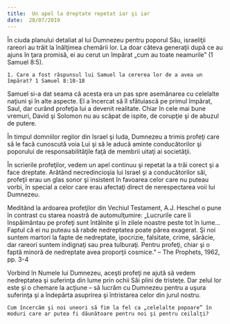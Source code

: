```yaml
---
title:  Un apel la dreptate repetat iar şi iar
date:  28/07/2019
---
```


În ciuda planului detaliat al lui Dumnezeu pentru poporul Său, israeliţii rareori au trăit la înălţimea chemării lor. La doar câteva generaţii după ce au ajuns în ţara promisă, ei au cerut un împărat „cum au toate neamurile” (1 Samuel 8:5).

`1. Care a fost răspunsul lui Samuel la cererea lor de a avea un împărat? 1 Samuel 8:10-18`

Samuel si-a dat seama că acesta era un pas spre asemănarea cu celelalte naţiuni şi în alte aspecte. El a încercat să îl sfătuiască pe primul împărat, Saul, dar curând profeţia lui a devenit realitate. Chiar în cele mai bune vremuri, David şi Solomon nu au scăpat de ispite, de corupţie şi de abuzul de putere.

În timpul domniilor regilor din Israel şi Iuda, Dumnezeu a trimis profeţi care să le facă cunoscută voia Lui şi să le aducă aminte conducătorilor şi poporului de responsabilităţile faţă de membrii uitaţi ai societăţii.

În scrierile profeţilor, vedem un apel continuu şi repetat la a trăi corect şi a face dreptate. Arătând necredincioşia lui Israel şi a conducătorilor săi, profeţii erau un glas sonor şi insistent în favoarea celor care nu puteau vorbi, în special a celor care erau afectaţi direct de nerespectarea voii lui Dumnezeu.

Meditând la ardoarea profeţilor din Vechiul Testament, A.J. Heschel o pune în contrast cu starea noastră de automulţumire: „Lucrurile care îi înspăimântau pe profeţi sunt întâlnite şi în zilele noastre peste tot în lume… Faptul că ei nu puteau să rabde nedreptatea poate părea exagerat. Şi noi suntem martori la fapte de nedreptate, ipocrizie, falsitate, crime, sărăcie, dar rareori suntem indignaţi sau prea tulburaţi. Pentru profeţi, chiar şi o faptă minoră de nedreptate avea proporţii cosmice.” – The Prophets, 1962, pp. 3-4

Vorbind în Numele lui Dumnezeu, aceşti profeţi ne ajută să vedem nedreptatea şi suferinţa din lume prin ochii Săi plini de tristeţe. Dar zelul lor este şi o chemare la acţiune – să lucrăm cu Dumnezeu pentru a uşura suferinţa şi a îndepărta asuprirea şi întristarea celor din jurul nostru.

`Cum încercăm şi noi uneori să fim la fel ca „celelalte popoare” în moduri care ar putea fi dăunătoare pentru noi şi pentru ceilalţi?`